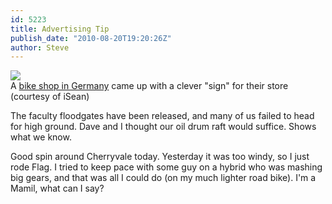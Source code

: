 ```yaml
---
id: 5223
title: Advertising Tip
publish_date: "2010-08-20T19:20:26Z"
author: Steve
---
```

![](http://www.flagstafffrenzy.org/wp-content/uploads/2010/08/bikeshop-germany.jpg)  
A [bike shop in Germany](http://www.odditycentral.com/pics/now-this-is-real-advertising.html) came up with a clever "sign" for their store (courtesy of iSean)

The faculty floodgates have been released, and many of us failed to head for high ground. Dave and I thought our oil drum raft would suffice. Shows what we know.

Good spin around Cherryvale today. Yesterday it was too windy, so I just rode Flag. I tried to keep pace with some guy on a hybrid who was mashing big gears, and that was all I could do (on my much lighter road bike). I'm a Mamil, what can I say?
